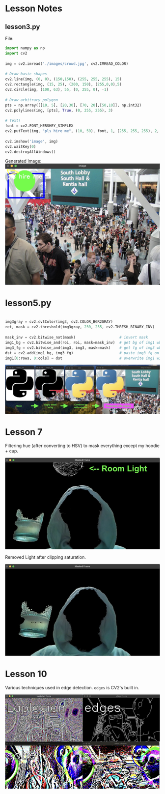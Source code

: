 # Lesson Notes



## lesson3.py

File: 

```python
import numpy as np
import cv2

img = cv2.imread('./images/crowd.jpg', cv2.IMREAD_COLOR)

# Draw basic shapes
cv2.line(img, (0, 0), (150,150), (255, 255, 255), 15)
cv2.rectangle(img, (15, 25), (200, 150), (255,0,0),5)
cv2.circle(img, (100, 63), 55, (0, 255, 0), -1)

# Draw arbitrary polygon
pts = np.array([[10, 5], [20,30], [70, 20],[50,10]], np.int32)
cv2.polylines(img, [pts], True, (0, 255, 255), 3)

# Text!
font = cv2.FONT_HERSHEY_SIMPLEX
cv2.putText(img, "pls hire me", (10, 50), font, 1, (255, 255, 255), 2, cv2.LINE_AA)

cv2.imshow('image', img)
cv2.waitKey(0)
cv2.destroyAllWindows()

```

Generated Image:
![Lesson 3 Output](./lesson3-screenshot.jpg)

# lesson5.py

```python

img3gray = cv2.cvtColor(img3, cv2.COLOR_BGR2GRAY)
ret, mask = cv2.threshold(img3gray, 230, 255, cv2.THRESH_BINARY_INV)

mask_inv = cv2.bitwise_not(mask)                    # invert mask
img1_bg = cv2.bitwise_and(roi, roi, mask=mask_inv)  # get bg of img1 where mask is _not_ set
img3_fg = cv2.bitwise_and(img3, img3, mask=mask)    # get fg of img3 where mask _is_ set
dst = cv2.add(img1_bg, img3_fg)                     # paste img3_fg on top of img1_bg
img1[0:rows, 0:cols] = dst                          # overwrite img1 with result

```

![Lesson 5 Output](./lesson5-screenshot.jpg)

# Lesson 7

Filtering hue (after converting to HSV) to mask everything except my hoodie + cup.

![Lesson 7 - Filter 1](lesson7-1.jpg)

Removed Light after clipping saturation.

![Lesson 7 - Filter 2](lesson7-2.jpg)

# Lesson 10

Various techniques used in edge detection. `edges` is CV2's built in.

![Lesson 10](lesson10.jpg)